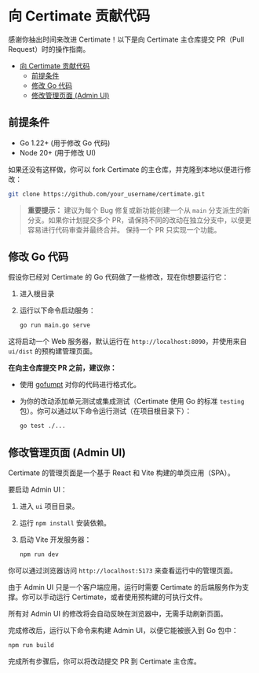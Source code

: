 # 向 Certimate 贡献代码

感谢你抽出时间来改进 Certimate！以下是向 Certimate 主仓库提交 PR（Pull Request）时的操作指南。

- [向 Certimate 贡献代码](#向-certimate-贡献代码)
  - [前提条件](#前提条件)
  - [修改 Go 代码](#修改-go-代码)
  - [修改管理页面 (Admin UI)](#修改管理页面-admin-ui)

## 前提条件

- Go 1.22+ (用于修改 Go 代码)
- Node 20+ (用于修改 UI)

如果还没有这样做，你可以 fork Certimate 的主仓库，并克隆到本地以便进行修改：

```bash
git clone https://github.com/your_username/certimate.git
```

> **重要提示：**
> 建议为每个 Bug 修复或新功能创建一个从 `main` 分支派生的新分支。如果你计划提交多个 PR，请保持不同的改动在独立分支中，以便更容易进行代码审查并最终合并。
> 保持一个 PR 只实现一个功能。

## 修改 Go 代码

假设你已经对 Certimate 的 Go 代码做了一些修改，现在你想要运行它：

1. 进入根目录
2. 运行以下命令启动服务：

   ```bash
   go run main.go serve
   ```

这将启动一个 Web 服务器，默认运行在 `http://localhost:8090`，并使用来自 `ui/dist` 的预构建管理页面。

**在向主仓库提交 PR 之前，建议你：**

- 使用 [gofumpt](https://github.com/mvdan/gofumpt) 对你的代码进行格式化。

- 为你的改动添加单元测试或集成测试（Certimate 使用 Go 的标准 `testing` 包）。你可以通过以下命令运行测试（在项目根目录下）：

  ```bash
  go test ./...
  ```

## 修改管理页面 (Admin UI)

Certimate 的管理页面是一个基于 React 和 Vite 构建的单页应用（SPA）。

要启动 Admin UI：

1. 进入 `ui` 项目目录。

2. 运行 `npm install` 安装依赖。

3. 启动 Vite 开发服务器：

   ```bash
   npm run dev
   ```

你可以通过浏览器访问 `http://localhost:5173` 来查看运行中的管理页面。

由于 Admin UI 只是一个客户端应用，运行时需要 Certimate 的后端服务作为支撑。你可以手动运行 Certimate，或者使用预构建的可执行文件。

所有对 Admin UI 的修改将会自动反映在浏览器中，无需手动刷新页面。

完成修改后，运行以下命令来构建 Admin UI，以便它能被嵌入到 Go 包中：

```bash
npm run build
```

完成所有步骤后，你可以将改动提交 PR 到 Certimate 主仓库。
